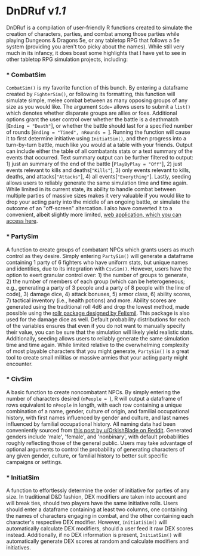 # **DnDRuf** v*1.1*

DnDRuf is a compilation of user-friendly R functions created to simulate the creation of characters, parties, and combat among those parties while playing Dungeons &amp; Dragons 5e, or any tabletop RPG that follows a 5e system (providing you aren't too picky about the names). While still very much in its infancy, it does boast some highlights that I have yet to see in other tabletop RPG simulation projects, including:

### * CombatSim
```CombatSim()``` is my favorite function of this bunch. By entering a dataframe created by ```FighterSim()```, or following its formatting, this function will simulate simple, melee combat between as many opposing groups of any size as you would like. The argument ```Side=``` allows users to submit a ```list()``` which denotes whether disparate groups are allies or foes. Additional options grant the user control over whether the battle is a deathmatch [```Ending = "Death"```], or whether the battle should last for a specified number of rounds [```Ending = "Timed", nRounds = ```]. Running the function will cause it to first determine initiative using ```InitiatSim()```, and then progress into a turn-by-turn battle, much like you would at a table with your friends. Output can include either the table of all combatants stats or a text summary of the events that occurred. Text summary output can be further filtered to output: 1) just an summary of the end of the battle [```PlayByPlay = "Off"```], 2) just events relevant to kills and deaths[```"Kills"```], 3) only events relevant to kills, deaths, and attacks[```"Attacks"```], 4) all events[```"Everything"```]. Lastly, seeding allows users to reliably generate the same simulation time and time again. While limited in its current state, its ability to handle combat between multiple parties of massive sizes makes it very valuable if you would like to drop your acting party into the middle of an ongoing battle, or simulate the outcome of an "off-screen" altercation. I also have converted it to a convenient, albeit slightly more limited, [web application, which you can access here](https://wjpmitchell3.shinyapps.io/CombatSim/).  

### * PartySim
A function to create groups of combatant NPCs which grants users as much control as they desire. Simply entering ```PartySim()``` will generate a dataframe containing 1 party of 6 fighters who have uniform stats, but unique names and identities, due to its integration with ```CivSim()```. However, users have the option to exert granular control over: 1) the number of groups to generate, 2) the number of members of each group (which can be heterogeneous; e.g., generating a party of 3 people and a party of 8 people with the line of code), 3) damage dice, 4) attack bonuses, 5) armor class, 6) ability scores, 7) tactical inventory (i.e., health potions) and more. Ability scores are generated using the traditional roll 4d6 and drop the lowest method, made possible using the [rollr package designed by Felixmil](https://github.com/Felixmil/rollR). This package is also used for the damage dice as well. Default probability distributions for each of the variables ensures that even if you do not want to manually specify their value, you can be sure that the simulation will likely yield realistic stats. Additionally, seeding allows users to reliably generate the same simulation time and time again. While limited relative to the overwhelming complexity of most playable characters that you might generate, ```PartySim()``` is a great tool to create small militias or massive armies that your acting party might encounter.

### * CivSim
A basic function to create noncombatant NPCs. By simply entering the number of characters desired (```nPeople = ```), R will output a dataframe of rows equivalent to ```nPeople``` in length, with each row containing a unique combination of a name, gender, culture of origin, and familial occupational history, with first names influenced by gender and culture, and last names influenced by familial occupational history. All naming data had been conveniently sourced from [this post by u/OrkishBlade on Reddit](https://www.reddit.com/r/DnDBehindTheScreen/comments/50pcg1/a_post_about_names_names_for_speakers_of_the/). Generated genders include 'male', 'female', and 'nonbinary', with default probabilities roughly reflecting those of the general public. Users may take advantage of optional arguments to control the probability of generating characters of any given gender, culture, or familial history to better suit specific campaigns or settings.

### * InitiatSim
A function to effortlessly determine the order of initiative for parties of any size. In traditional D&D fashion, DEX modifiers are taken into account and will break ties, should two players have the same initiative rolls. Users should enter a dataframe containing at least two columns, one containing the names of characters engaging in combat, and the other containing each character's respective DEX modifier. However, ```InitiatiSim()``` will automatically calculate DEX modifiers, should a user feed it raw DEX scores instead. Additionally, if no DEX information is present, ```InitiatSim()``` will automatically generate DEX scores at random and calculate modifiers and initiatives.
